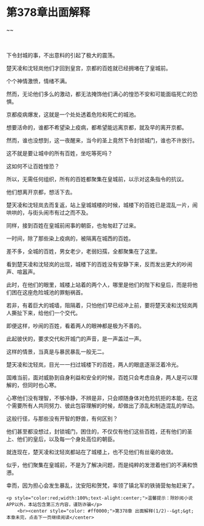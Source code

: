 # 第378章出面解释
~~
    	    <p name="pagetop" href="javascript:void(0);" onclick="return false" style="line-height: 35px;padding: 10px;color: #333;"> </p><p>下令封城的事，不出意料的引起了极大的震荡。</p><p>楚天凌和沈轻岚他们才回到皇宫，京都的百姓就已经拥堵在了皇城前。</p><p>个个神情激愤，情绪不满。</p><p>然而，无论他们多么的激动，都无法掩饰他们满心的惶恐不安和可能面临死亡的恐惧。</p><p>京都疫病爆发，这就是一个处处透着危险和死亡的城池。</p><p>想要活命的，谁都不希望染上疫病，都希望能远离京都，就及早的离开京都。</p><p>然而，谁也没想到，这一夜醒来，当今的圣上竟然下令封锁城门，谁也不许放行。</p><p>这不就是要让城中的所有百姓，坐吃等死吗？</p><p>这如何不让百姓惶恐？</p><p>所以，无需任何组织，所有的百姓都聚集在皇城前，以示对这条指令的抗议。</p><p>他们想离开京都，想活下去。</p><p>楚天凌和沈轻岚去而复返，站上皇城城楼的时候，城楼下的百姓已是混乱一片，闹哄哄的，与街头闹市有过之而不及。</p><p>同样，接到百姓在皇城前闹事的朝臣，也匆匆赶了过来。</p><p>一时间，除了那些染上疫病的，被隔离在城西的百姓。</p><p>差不多，全城的百姓，男女老少，老弱妇孺，全都聚集在了这里。</p><p>看到楚天凌和沈轻岚的出现，城楼下的百姓没有安静下来，反而发出更大的吵闹声、喧嚣声。</p><p>此时，在他们的眼里，城楼上站着的两个人，哪里是他们的陛下和皇后，而是将他们困在这座危险城池的罪魁祸首。</p><p>若非，有着巨大的城墙，阻隔着，只怕他们早已经冲上前，要将楚天凌和沈轻岚两人撕扯下来，给他们一个交代。</p><p>即便这样，吵闹的百姓，看着两人的眼神都是极为不善的。</p><p>此起彼伏的，要求交代和开城门的声音，是一声盖过一声。</p><p>这样的情景，当真是与暴民暴乱一般无二。</p><p>楚天凌和沈轻岚，目光一一扫过城楼下的百姓，两人的眼底逐渐泛着冷光。</p><p>国难当前，面对威胁到自身利益和安全的时候，百姓只会考虑自身，两人是可以理解的，但同时也心寒。</p><p>心寒他们没有理智，不够冷静，不辨是非，只会顺随身体对危险抗拒的本能，在这个需要所有人共同努力、彼此包容理解的时候，却做出了添乱和制造混乱的举动。</p><p>这般行径，与那些没有开智的野兽，有何区别？</p><p>他们甚至都没想过，封锁城门，困住的，不仅仅有他们这些百姓，还有他们的圣上、他们的皇后，以及每一个身处高位的朝臣。</p><p>就连现在，楚天凌和沈轻岚都站在了城楼上，也不见他们有丝毫的收敛。</p><p>似乎，他们聚集在皇城前，不是为了解决问题，而是纯粹的发泄着他们的不满和愤懑。</p><p>幸而，因为担心会发生暴乱，沈安阳和贺梵，率领了镇北军的铁骑营匆匆赶来了。</p>
    	
   	<p style="color:red;width:100%;text-alight:center;">温馨提示：除妙阅小说APP以外，本站包含第三方内容，谨防诈骗</p>
    	<br><center style="color: #ff0000;">第378章 出面解释(1/2)--&gt;&gt;本章未完，点击下一页继续阅读</center>
    	